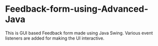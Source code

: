 # Feedback-form-using-Advanced-Java
This is GUI based Feedback form made using Java Swing. Various event listeners are added for making the UI interactive.
